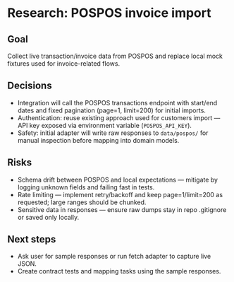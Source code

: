 # Research: POSPOS invoice import

## Goal
Collect live transaction/invoice data from POSPOS and replace local mock fixtures used for invoice-related flows.

## Decisions
- Integration will call the POSPOS transactions endpoint with start/end dates and fixed pagination (page=1, limit=200) for initial imports.
- Authentication: reuse existing approach used for customers import — API key exposed via environment variable (`POSPOS_API_KEY`).
- Safety: initial adapter will write raw responses to `data/pospos/` for manual inspection before mapping into domain models.

## Risks
- Schema drift between POSPOS and local expectations — mitigate by logging unknown fields and failing fast in tests.
- Rate limiting — implement retry/backoff and keep page=1/limit=200 as requested; large ranges should be chunked.
- Sensitive data in responses — ensure raw dumps stay in repo .gitignore or saved only locally.

## Next steps
- Ask user for sample responses or run fetch adapter to capture live JSON.
- Create contract tests and mapping tasks using the sample responses.
